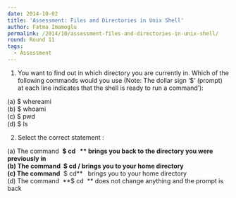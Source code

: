 ```yaml
---
date: 2014-10-02
title: 'Assessment: Files and Directories in Unix Shell'
author: Fatma Imamoglu
permalink: /2014/10/assessment-files-and-directories-in-unix-shell/
round: Round 11
tags:
  - Assessment
---
```

1) You want to find out in which directory you are currently in. Which of the following commands would you use (Note: The dollar sign &#8216;$&#8217; (prompt) at each line indicates that the shell is ready to run a command&#8217;):

(a) $ whereami  
(b) $ whoami  
(c) $ pwd  
(d) $ ls

2) Select the correct statement :

(a) The command  **$ cd   ** brings you back to the directory you were previously in  
(b) The command  **$ cd /** brings you to your home directory  
(c) The command**  $ cd**   brings you to your home directory  
(d) The command  **$ cd  ** does not change anything and the prompt is back
